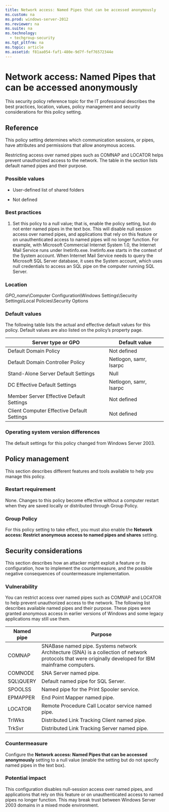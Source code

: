 ```yaml
---
title: Network access: Named Pipes that can be accessed anonymously
ms.custom: na
ms.prod: windows-server-2012
ms.reviewer: na
ms.suite: na
ms.technology: 
  - techgroup-security
ms.tgt_pltfrm: na
ms.topic: article
ms.assetid: f81aa054-faf1-480e-9d7f-fef76572344e
---
```

# Network access: Named Pipes that can be accessed anonymously
This security policy reference topic for the IT professional describes the best practices, location, values, policy management and security considerations for this policy setting.

## Reference
This policy setting determines which communication sessions, or pipes, have attributes and permissions that allow anonymous access.

Restricting access over named pipes such as COMNAP and LOCATOR helps prevent unauthorized access to the network. The table in the [](#BKMK_Vulnerability) section lists default named pipes and their purpose.

### Possible values

-   User-defined list of shared folders

-   Not defined

### Best practices

1.  Set this policy to a null value; that is, enable the policy setting, but do not enter named pipes in the text box. This will disable null session access over named pipes, and applications that rely on this feature or on unauthenticated access to named pipes will no longer function. For example, with Microsoft Commercial Internet System 1.0, the Internet Mail Service runs under Inetinfo.exe. Inetinfo.exe starts in the context of the System account. When Internet Mail Service needs to query the Microsoft SQL Server database, it uses the System account, which uses null credentials to access an SQL pipe on the computer running SQL Server.

### Location
*GPO_name*\Computer Configuration\Windows Settings\Security Settings\Local Policies\Security Options

### Default values
The following table lists the actual and effective default values for this policy. Default values are also listed on the policy’s property page.

|Server type or GPO|Default value|
|----------------------|-----------------|
|Default Domain Policy|Not defined|
|Default Domain Controller Policy|Netlogon, samr, lsarpc|
|Stand-Alone Server Default Settings|Null|
|DC Effective Default Settings|Netlogon, samr, lsarpc|
|Member Server Effective Default Settings|Not defined|
|Client Computer Effective Default Settings|Not defined|

### Operating system version differences
The default settings for this policy changed from Windows Server 2003.

## Policy management
This section describes different features and tools available to help you manage this policy.

### Restart requirement
None. Changes to this policy become effective without a computer restart when they are saved locally or distributed through Group Policy.

### Group Policy
For this policy setting to take effect, you must also enable the **Network access: Restrict anonymous access to named pipes and shares** setting.

## Security considerations
This section describes how an attacker might exploit a feature or its configuration, how to implement the countermeasure, and the possible negative consequences of countermeasure implementation.

### <a name="BKMK_Vulnerability"></a>Vulnerability
You can restrict access over named pipes such as COMNAP and LOCATOR to help prevent unauthorized access to the network. The following list describes available named pipes and their purpose. These pipes were granted anonymous access in earlier versions of Windows and some legacy applications may still use them.

|Named pipe|Purpose|
|--------------|-----------|
|COMNAP|SNABase named pipe. Systems network Architecture (SNA) is a collection of network protocols that were originally developed for IBM mainframe computers.|
|COMNODE|SNA Server named pipe.|
|SQL\QUERY|Default named pipe for SQL Server.|
|SPOOLSS|Named pipe for the Print Spooler service.|
|EPMAPPER|End Point Mapper named pipe.|
|LOCATOR|Remote Procedure Call Locator service named pipe.|
|TrlWks|Distributed Link Tracking Client named pipe.|
|TrkSvr|Distributed Link Tracking Server named pipe.|

### Countermeasure
Configure the **Network access: Named Pipes that can be accessed anonymously** setting to a null value (enable the setting but do not specify named pipes in the text box).

### Potential impact
This configuration disables null-session access over named pipes, and applications that rely on this feature or on unauthenticated access to named pipes no longer function. This may break trust between Windows Server 2003 domains in a mixed mode environment.


